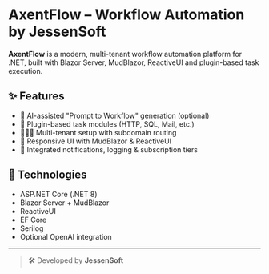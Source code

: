 # AxentFlow – Workflow Automation by JessenSoft

**AxentFlow** is a modern, multi-tenant workflow automation platform for .NET, built with Blazor Server, MudBlazor, ReactiveUI and plugin-based task execution.

## ✨ Features

- 🧠 AI-assisted "Prompt to Workflow" generation (optional)
- 🔌 Plugin-based task modules (HTTP, SQL, Mail, etc.)
- 🧑‍🤝‍🧑 Multi-tenant setup with subdomain routing
- 🎨 Responsive UI with MudBlazor & ReactiveUI
- 🔔 Integrated notifications, logging & subscription tiers

## 🔧 Technologies

- ASP.NET Core (.NET 8)
- Blazor Server + MudBlazor
- ReactiveUI
- EF Core
- Serilog
- Optional OpenAI integration

---

> 🛠 Developed by **JessenSoft**
